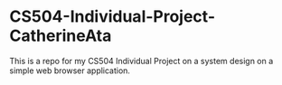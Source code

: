 # CS504-Individual-Project-CatherineAta
This is a repo for my CS504 Individual Project on a system design on a simple web browser application. 



